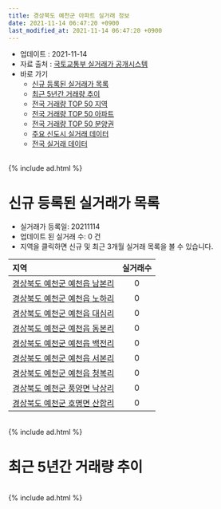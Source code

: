 ```yaml
---
title: 경상북도 예천군 아파트 실거래 정보
date: 2021-11-14 06:47:20 +0900
last_modified_at: 2021-11-14 06:47:20 +0900
---
```


* 업데이트 : 2021-11-14
* 자료 출처 : [국토교통부 실거래가 공개시스템](http://rt.molit.go.kr)
* 바로 가기
    * [신규 등록된 실거래가 목록](#신규-등록된-실거래가-목록)
    * [최근 5년간 거래량 추이](#최근-5년간-거래량-추이)
    * [전국 거래량 TOP 50 지역](https://inasie.github.io/apt-trade-info/최근-3개월-전국에서-가장-거래가-많이-발생한-지역)
    * [전국 거래량 TOP 50 아파트](https://inasie.github.io/apt-trade-info/최근-3개월-전국에서-가장-거래가-많이-발생한-아파트)
    * [전국 거래량 TOP 50 분양권](https://inasie.github.io/apt-trade-info/최근-3개월-전국에서-가장-거래가-많이-발생한-분양권)
    * [주요 신도시 실거래 데이터](https://inasie.github.io/apt-trade-info/주요-신도시)
    * [전국 실거래 데이터](https://inasie.github.io/apt-trade-info/전국)

<br>
{% include ad.html %}
<br>

# 신규 등록된 실거래가 목록
* 실거래가 등록일: 20211114
* 업데이트 된 실거래 수: 0 건
* 지역을 클릭하면 신규 및 최근 3개월 실거래 목록을 볼 수 있습니다.


|지역|실거래수|
|:---|:---:|
|[경상북도 예천군 예천읍 남본리](https://inasie.github.io/apt-trade-info/경상북도-예천군-예천읍-남본리)|0|
|[경상북도 예천군 예천읍 노하리](https://inasie.github.io/apt-trade-info/경상북도-예천군-예천읍-노하리)|0|
|[경상북도 예천군 예천읍 대심리](https://inasie.github.io/apt-trade-info/경상북도-예천군-예천읍-대심리)|0|
|[경상북도 예천군 예천읍 동본리](https://inasie.github.io/apt-trade-info/경상북도-예천군-예천읍-동본리)|0|
|[경상북도 예천군 예천읍 백전리](https://inasie.github.io/apt-trade-info/경상북도-예천군-예천읍-백전리)|0|
|[경상북도 예천군 예천읍 서본리](https://inasie.github.io/apt-trade-info/경상북도-예천군-예천읍-서본리)|0|
|[경상북도 예천군 예천읍 청복리](https://inasie.github.io/apt-trade-info/경상북도-예천군-예천읍-청복리)|0|
|[경상북도 예천군 풍양면 낙상리](https://inasie.github.io/apt-trade-info/경상북도-예천군-풍양면-낙상리)|0|
|[경상북도 예천군 호명면 산합리](https://inasie.github.io/apt-trade-info/경상북도-예천군-호명면-산합리)|0|


<br>
{% include ad.html %}
<br>

# 최근 5년간 거래량 추이


<div style="width:100%;">
    <canvas id="deal_progress" height="200"></canvas>
</div>

<script>
new Chart(document.getElementById("deal_progress"), {
    type: 'line',
    data: {
        labels: ['201611','201612','201701','201702','201703','201704','201705','201706','201707','201708','201709','201710','201711','201712','201801','201802','201803','201804','201805','201806','201807','201808','201809','201810','201811','201812','201901','201902','201903','201904','201905','201906','201907','201908','201909','201910','201911','201912','202001','202002','202003','202004','202005','202006','202007','202008','202009','202010','202011','202012','202101','202102','202103','202104','202105','202106','202107','202108','202109','202110','202111'],
        datasets: [{
            label: '매매',
            pointRadius: 1,
            data: [12, 12, 31, 12, 10, 7, 9, 11, 11, 12, 22, 15, 21, 23, 75, 80, 52, 43, 35, 33, 46, 44, 33, 37, 34, 33, 45, 35, 40, 50, 35, 29, 26, 21, 21, 36, 67, 39, 29, 26, 22, 24, 27, 29, 44, 43, 38, 33, 45, 95, 127, 104, 110, 136, 180, 142, 65, 73, 57, 55, 11],
            borderColor: "rgba(255, 201, 14, 1)",
            backgroundColor: "rgba(255, 201, 14, 0.5)",
            fill: false,
            lineTension: 0
        },{
            label: '전월세',
            pointRadius: 1,
            data: [16, 11, 9, 8, 12, 8, 7, 12, 29, 29, 30, 33, 43, 43, 68, 52, 52, 46, 47, 44, 50, 47, 30, 47, 33, 34, 47, 41, 39, 34, 43, 47, 51, 47, 31, 46, 38, 36, 52, 54, 44, 30, 35, 42, 55, 50, 40, 41, 38, 26, 26, 45, 38, 59, 49, 38, 27, 29, 24, 16, 7],
            borderColor: "rgba(0, 141, 185, 1)",
            backgroundColor: "rgba(0, 141, 185, 0.5)",
            fill: false,
            lineTension: 0
        }
        ]
    },
    options: {
        responsive: true,
        title: {
            display: false
        },
        tooltips: {
            mode: 'index',
            intersect: false
        },
        hover: {
            mode: 'nearest',
            intersect: true
        },
        scales: {
            xAxes: [{
                display: true,
                scaleLabel: {
                    display: true,
                    labelString: '년/월'
                }
            }],
            yAxes: [{
                display: true,
                ticks: {
                    suggestedMin: 0,
                },
                scaleLabel: {
                    display: true,
                    labelString: '실거래 수'
                }
            }]
        }
    }
});

</script>


<br>
{% include ad.html %}
<br>

